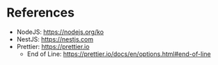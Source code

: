 # References

- NodeJS: https://nodejs.org/ko
- NestJS: https://nestjs.com
- Prettier: https://prettier.io
  - End of Line: https://prettier.io/docs/en/options.html#end-of-line
